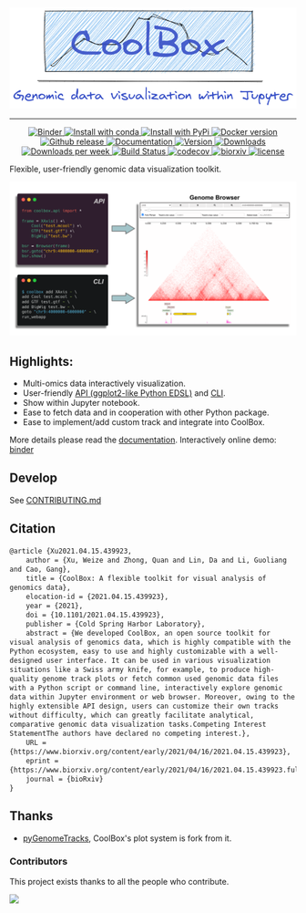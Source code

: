 <p align="center">
  <img src="docs/images/banner.png">
</p>

<hr>

<p align="center">

  <a href="https://mybinder.org/v2/gh/GangCaoLab/CoolBox/master?filepath=tests%2FTestRegion.ipynb">
    <img src="https://mybinder.org/badge_logo.svg" alt="Binder" />
  </a>
  
  <a href="https://anaconda.org/bioconda/coolbox">
    <img src="https://img.shields.io/conda/v/bioconda/coolbox" alt="Install with conda" />
  </a>
  
  
  <a href="https://pypi.python.org/pypi/coolbox/">
    <img src="https://img.shields.io/pypi/v/coolbox.svg" alt="Install with PyPi" />
  </a>
  
  <a href="https://hub.docker.com/r/nanguage/coolbox">
  	<img src="https://img.shields.io/docker/v/nanguage/coolbox?label=docker&logo=docker&sort=semver" alt="Docker version">
  </a>
  
  <a href="https://github.com/GangCaoLab/CoolBox/releases">
  	<img src="https://img.shields.io/github/v/release/gangcaolab/coolbox?include_prereleases&label=github" alt="Github release">
  </a>
 
  <a href="https://gangcaolab.github.io/CoolBox/index.html">
  	<img src="https://readthedocs.org/projects/ansicolortags/badge/?version=latest" alt="Documentation">
  </a>
  
  <a href="https://pypi.python.org/pypi/coolbox">
    <img src="https://img.shields.io/pypi/pyversions/coolbox.svg" alt="Version">
  </a>
  
  <a href="https://pepy.tech/project/coolbox">
    <img src="https://pepy.tech/badge/coolbox" alt="Downloads">
  </a>

  <a href="https://pepy.tech/project/coolbox">
    <img src="https://pepy.tech/badge/coolbox/week" alt="Downloads per week">
  </a>
  
  <a href="https://github.com/GangCaoLab/coolbox/actions/workflows/python-package-conda.yml">
    <img src="https://github.com/GangCaoLab/coolbox/actions/workflows/python-package-conda.yml/badge.svg" alt="Build Status">
  </a>

  <a href="https://app.codecov.io/gh/GangCaoLab/CoolBox">
    <img src="https://codecov.io/gh/GangCaoLab/coolbox/branch/master/graph/badge.svg" alt="codecov">
  </a>

  <a href="https://www.biorxiv.org/content/10.1101/2021.04.15.439923v1">
    <img src="https://img.shields.io/badge/preprint-biorxiv-red" alt="biorxiv">
  </a>

  <a href="https://github.com/GangCaoLab/CoolBox/blob/master/LICENSE">
    <img src="https://img.shields.io/github/license/GangCaoLab/coolbox" alt="license">
  </a>

</p>


Flexible, user-friendly genomic data visualization toolkit. 

![](docs/images/api_and_cli.png)

## Highlights:

* Multi-omics data interactively visualization.
* User-friendly [API (ggplot2-like Python EDSL)](https://gangcaolab.github.io/CoolBox/quick_start_API.html) and [CLI](https://gangcaolab.github.io/CoolBox/quick_start_CLI.html).
* Show within Jupyter notebook.
* Ease to fetch data and in cooperation with other Python package.
* Ease to implement/add custom track and integrate into CoolBox.

More details please read the [documentation](https://gangcaolab.github.io/CoolBox/index.html).
Interactively online demo: [binder](https://mybinder.org/v2/gh/GangCaoLab/CoolBox/master?filepath=tests%2FTestRegion.ipynb)

## Develop

See [CONTRIBUTING.md](https://github.com/GangCaoLab/CoolBox/blob/master/CONTRIBUTING.md) 

## Citation

```
@article {Xu2021.04.15.439923,
	author = {Xu, Weize and Zhong, Quan and Lin, Da and Li, Guoliang and Cao, Gang},
	title = {CoolBox: A flexible toolkit for visual analysis of genomics data},
	elocation-id = {2021.04.15.439923},
	year = {2021},
	doi = {10.1101/2021.04.15.439923},
	publisher = {Cold Spring Harbor Laboratory},
	abstract = {We developed CoolBox, an open source toolkit for visual analysis of genomics data, which is highly compatible with the Python ecosystem, easy to use and highly customizable with a well-designed user interface. It can be used in various visualization situations like a Swiss army knife, for example, to produce high-quality genome track plots or fetch common used genomic data files with a Python script or command line, interactively explore genomic data within Jupyter environment or web browser. Moreover, owing to the highly extensible API design, users can customize their own tracks without difficulty, which can greatly facilitate analytical, comparative genomic data visualization tasks.Competing Interest StatementThe authors have declared no competing interest.},
	URL = {https://www.biorxiv.org/content/early/2021/04/16/2021.04.15.439923},
	eprint = {https://www.biorxiv.org/content/early/2021/04/16/2021.04.15.439923.full.pdf},
	journal = {bioRxiv}
}
```

## Thanks

+ [pyGenomeTracks](https://github.com/deeptools/pyGenomeTracks),
CoolBox's plot system is fork from it.

### Contributors 
This project exists thanks to all the people who contribute. 

<a href="https://github.com/GangCaoLab/CoolBox/graphs/contributors">
  <img src="https://contrib.rocks/image?repo=GangCaoLab/CoolBox" />
</a>


